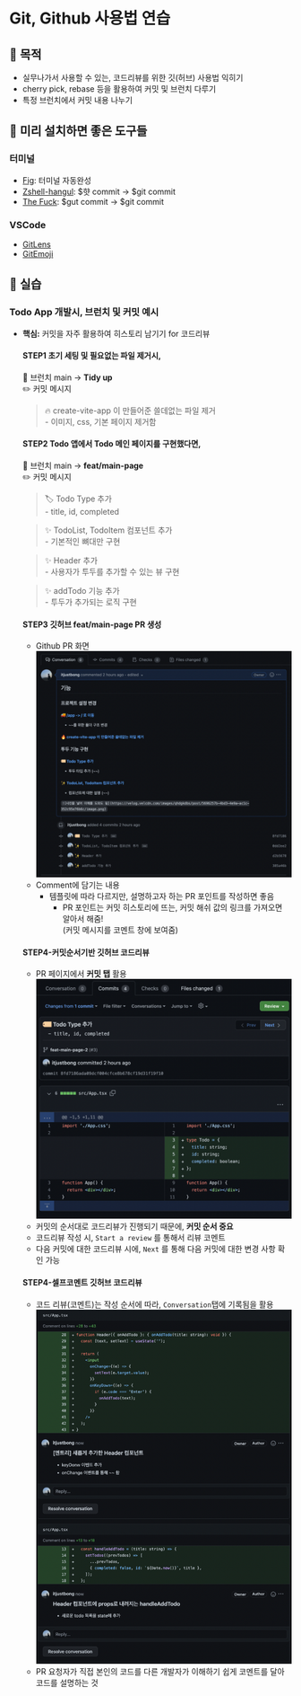 # Git, Github 사용법 연습

## 📌 목적

- 실무나가서 사용할 수 있는, 코드리뷰를 위한 깃(허브) 사용법 익히기
- cherry pick, rebase 등을 활용하여 커밋 및 브런치 다루기
- 특정 브런치에서 커밋 내용 나누기

## 📌 미리 설치하면 좋은 도구들

### 터미널

- [Fig](https://github.com/withfig/autocomplete): 터미널 자동완성
- [Zshell-hangul](https://github.com/gomjellie/zsh-hangul): $햣 commit -> $git commit
- [The Fuck](https://github.com/nvbn/thefuck): $gut commit -> $git commit

### VSCode

- [GitLens](https://marketplace.visualstudio.com/items?itemName=eamodio.gitlens)
- [GitEmoji](https://marketplace.visualstudio.com/items?itemName=seatonjiang.gitmoji-vscode)

## 📌 실습

### Todo App 개발시, 브런치 및 커밋 예시

- **핵심:** 커밋을 자주 활용하여 히스토리 남기기 for 코드리뷰

  #### **STEP1** 초기 세팅 및 필요없는 파일 제거시,<br/>

  🧭 브런치 main -> **Tidy up**<br/>
  ✏️ 커밋 메시지

  > 🔥 create-vite-app 이 만들어준 쓸데없는 파일 제거 <br/> - 이미지, css, 기본 페이지 제거함

  #### **STEP2** Todo 앱에서 Todo 메인 페이지를 구현했다면,<br/>

  🧭 브런치 main -> **feat/main-page**<br/>
  ✏️ 커밋 메시지

  > 🏷️ Todo Type 추가 <br/>- title, id, completed<br/>

  > ✨ TodoList, TodoItem 컴포넌트 추가 <br/>- 기본적인 뼈대만 구현<br/>

  > ✨ Header 추가 <br/>- 사용자가 투두를 추가할 수 있는 뷰 구현<br/>

  > ✨ addTodo 기능 추가 <br/>- 투두가 추가되는 로직 구현<br/>

  #### **STEP3** 깃허브 **feat/main-page** PR 생성

  - Github PR 화면
    ![PR 내용](public/pr-page-commit.png)
  - Comment에 담기는 내용
    - 템플릿에 따라 다르지만, 설명하고자 하는 PR 포인트를 작성하면 좋음
      - PR 포인트는 커밋 히스토리에 뜨는, 커밋 해쉬 값의 링크를 가져오면 알아서 해줌! <br/>(커밋 메시지를 코멘트 창에 보여줌)

  #### **STEP4-커밋순서기반** 깃허브 코드리뷰

  - PR 페이지에서 **커밋 탭** 활용
    ![커밋 기록을 통한 코드리뷰](public/review-via-commit.png)
  - 커밋의 순서대로 코드리뷰가 진행되기 때문에, **커밋 순서 중요**
  - 코드리뷰 작성 시, `Start a review` 를 통해서 리뷰 코멘트
  - 다음 커밋에 대한 코드리뷰 시에, `Next` 를 통해 다음 커밋에 대한 변경 사항 확인 가능

  #### **STEP4-셀프코멘트** 깃허브 코드리뷰

  - 코드 리뷰(코멘트)는 작성 순서에 따라, `Conversation`탭에 기록됨을 활용
    ![셀프 코멘트를 활용한 코드리뷰](public/review-via-self-comment.png)
  - PR 요청자가 직접 본인의 코드를 다른 개발자가 이해하기 쉽게 코멘트를 달아 코드를 설명하는 것
